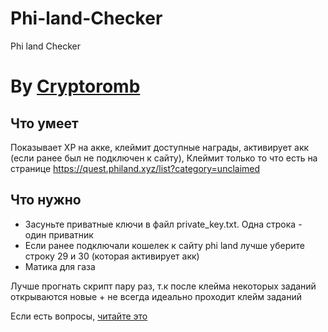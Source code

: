 # Phi-land-Checker
Phi land Checker

# By [Cryptoromb](https://t.me/cryptoromb)

## Что умеет
Показывает XP на акке, клеймит доступные награды, активирует акк (если ранее был не подключен к сайту), 
Клеймит только то что есть на странице https://quest.philand.xyz/list?category=unclaimed


## Что нужно
- Засуньте приватные ключи в файл private_key.txt. Одна строка - один приватник
- Если ранее подключали кошелек к сайту phi land лучше уберите строку 29 и 30 (которая активирует акк)
- Матика для газа

Лучше прогнать скрипт пару раз, т.к после клейма некоторых заданий открываются новые + не всегда идеально проходит клейм заданий

Если есть вопросы, [читайте это](https://docs.google.com/document/d/1qbieS7YQSVl52R-DSW4f6EXxjZRnxO3Q_RhlTrGzlO8/edit)
